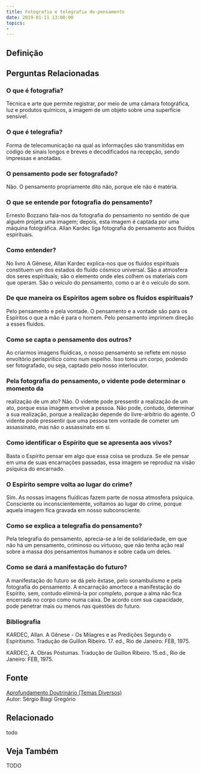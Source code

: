 ```yaml
---
title: Fotografia e telegrafia do-pensamento
date: 2019-01-11 13:00:00
topics: 
- 
---
```


## Definição


## Perguntas Relacionadas

### O que é fotografia?
Técnica e arte que permite registrar, por meio de uma câmara
fotográfica, luz e produtos químicos, a imagem de um objeto sobre uma
superfície sensível.

### O que é telegrafia?
Forma de telecomunicação na qual as informações são transmitidas em
código de sinais longos e breves e decodificados na recepção, sendo
impressas e anotadas.

### O pensamento pode ser fotografado?
Não. O pensamento propriamente dito não, porque ele não é matéria.

### O que se entende por fotografia do pensamento?
Ernesto Bozzano fala-nos da fotografia do pensamento no sentido de que
alguém projeta uma imagem; depois, esta imagem é captada por uma máquina
fotográfica. Allan Kardec liga fotografia do pensamento aos fluidos
espirituais.

### Como entender?
No livro A Gênese, Allan Kardec explica-nos que os fluidos espirituais
constituem um dos estados do fluido cósmico universal. São a atmosfera
dos seres espirituais; são o elemento onde eles colhem os materiais com
que operam. São o veículo do pensamento, como o ar é o veículo do som.

### De que maneira os Espíritos agem sobre os fluidos espirituais?
Pelo pensamento e pela vontade. O pensamento e a vontade são para os
Espíritos o que a mão é para o homem. Pelo pensamento imprimem direção a
esses fluidos.

### Como se capta o pensamento dos outros?
Ao criarmos imagens fluídicas, o nosso pensamento se reflete em nosso
envoltório perispirítico como num espelho. Isso toma um corpo, podendo
ser fotografado, ou seja, captado pelo nosso interlocutor.

### Pela fotografia do pensamento, o vidente pode determinar o momento da
realização de um ato?
Não. O vidente pode pressentir a realização de um ato, porque essa
imagem envolve a pessoa. Não pode, contudo, determinar a sua realização,
porque a realização depende do livre-arbítrio do agente. O vidente pode
pressentir que uma pessoa tem vontade de cometer um assassinato, mas não
o assassinato em si.

### Como identificar o Espírito que se apresenta aos vivos?
Basta o Espírito pensar em algo que essa coisa se produza. Se ele pensar
em uma de suas encarnações passadas, essa imagem se reproduz na visão
psíquica do encarnado.

### O Espírito sempre volta ao lugar do crime?
Sim. As nossas imagens fluídicas fazem parte de nossa atmosfera
psíquica. Consciente ou inconscientemente, voltamos ao lugar do crime,
porque aquela imagem fica gravada em nosso subconsciente.

### Como se explica a telegrafia do pensamento?
Pela telegrafia do pensamento, aprecia-se a lei de solidariedade, em que
não há um pensamento, criminoso ou virtuoso, que não tenha ação real
sobre a massa dos pensamentos humanos e sobre cada um deles.

### Como se dará a manifestação do futuro?
A manifestação do futuro se dá pelo êxtase, pelo sonambulismo e pela
fotografia do pensamento. A encarnação amortece a manifestação do
Espírito, sem, contudo eliminá-la por completo, porque a alma não fica
encerrada no corpo como numa caixa. De acordo com sua capacidade, pode
penetrar mais ou menos nas questões do futuro.


### Bibliografia
KARDEC, Allan. A Gênese - Os Milagres e as Predições Segundo o
Espiritismo. Tradução de Guillon Ribeiro. 17. ed., Rio de Janeiro: FEB,
1975.

KARDEC, A. Obras Póstumas. Tradução de Guillon Ribeiro. 15.ed., Rio de
Janeiro: FEB, 1975.

## Fonte
[Aprofundamento Doutrinário (Temas Diversos)](https://sites.google.com/view/aprofundamentodoutrinario/fotografia-e-telegrafia-do-pensamento)  
Autor: Sérgio Biagi Gregório



## Relacionado
todo

## Veja Também
TODO


